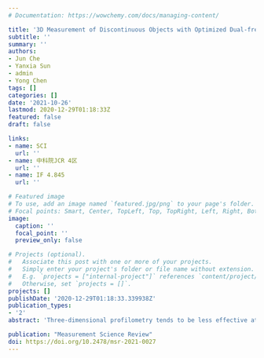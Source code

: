 ```yaml
---
# Documentation: https://wowchemy.com/docs/managing-content/

title: '3D Measurement of Discontinuous Objects with Optimized Dual-frequency Grating Profilometry'
subtitle: ''
summary: ''
authors:
- Jun Che
- Yanxia Sun
- admin
- Yong Chen
tags: []
categories: []
date: '2021-10-26'
lastmod: 2020-12-29T01:18:33Z
featured: false
draft: false

links:
- name: SCI
  url: ''
- name: 中科院JCR 4区
  url: ''
- name: IF 4.845
  url: ''

# Featured image
# To use, add an image named `featured.jpg/png` to your page's folder.
# Focal points: Smart, Center, TopLeft, Top, TopRight, Left, Right, BottomLeft, Bottom, BottomRight.
image:
  caption: ''
  focal_point: ''
  preview_only: false

# Projects (optional).
#   Associate this post with one or more of your projects.
#   Simply enter your project's folder or file name without extension.
#   E.g. `projects = ["internal-project"]` references `content/project/deep-learning/index.md`.
#   Otherwise, set `projects = []`.
projects: []
publishDate: '2020-12-29T01:18:33.339938Z'
publication_types:
- '2'
abstract: 'Three-dimensional profilometry tends to be less effective at measuring discontinuous surfaces. To overcome this problem, an optimized profilometry based on fringe projection is proposed in this paper. Due to the limitation of the shooting angle, there are projection blind spots on the surface of discontinuous objects. Since the noises and unwrapping errors are always localized at the projection blind spots, an algorithm is designed to determine the blind spots automatically with the light intensity difference information. Besides, in order to improve the measurement accuracy, a processing scheme is introduced to deal with the local height distortion introduced by the dual-frequency grating profilometry. Lots of measurement tests on various surfaces are carried out to assess the optimized profilometry, and experimental results indicate that the modified profilometry system works more robust with high reliability and accuracy in measuring different kinds of surfaces, especially discontinuous ones.'

publication: "Measurement Science Review"
doi: https://doi.org/10.2478/msr-2021-0027
---
```

